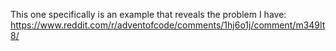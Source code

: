This one specifically is an example that reveals the problem I have: https://www.reddit.com/r/adventofcode/comments/1hj6o1j/comment/m349lt8/
